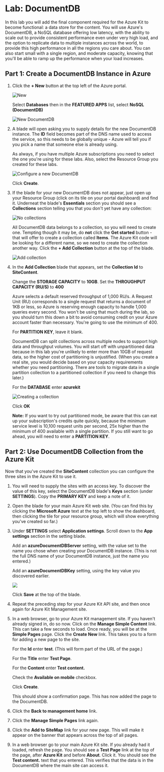 # Lab: DocumentDB

In this lab you will add the final component required for the Azure Kit to become
functional: a data store for the content. You will use Azure's DocumentDB, a
NoSQL database offering low latency, with the ability to scale out to provide consistent
performance even under very high load, and the option to replicate
data to multiple instances across the world, to provide this high performance in
all the regions you care about. You can also start small with a single region,
and moderate capacity, knowing that you'll be able to ramp up the performance when
your load increases.

## Part 1: Create a DocumentDB Instance in Azure

1.  Click the **+ New** button at the top left of the Azure portal.

    ![New](media/AzurePortalAddButton.png)

    Select **Databases** then in the **FEATURED APPS** list, select
    **NoSQL (DocumentDB)**

    ![New DocumentDB](media/AzurePortalAddDocumentDB.png)

2.  A blade will open asking you to supply details for the new DocumentDB
    instance. The **ID** field becomes part of the DNS name used to access
    the service, so this needs to be globally unique - Azure will tell you
    if you pick a name that someone else is already using.

    As always, if you have multiple Azure subscriptions you need to select
    the one you're using for these labs. Also, select the Resource Group
    you created for these labs.

    ![Configure a new DocumentDB](media/AzurePortalConfigureNewDocumentDB.png)

    Click **Create**.

3.  If the blade for your new DocumentDB does not appear, just open up your
    Resource Group (click on its tile on your portal dashboard) and find it.
    Underneat the blade's **Essentials** section you should see a
    **Collections** section telling you that you don't yet have any collection:

    ![No collections](media/DocumentDbNoCollections.png)

    All DocumentDB data belongs to a collection, so you will need to create one.
    Tempting though it may be, do **not** click the **Get started** button - that
    will offer to create a collection called **Items**. The Azure Kit code will
    be looking for a different name, so we need to create the collection another way.
    Click the **+ Add Collection** button at the top of the blade.

    ![Add collection](media/DocumentDbAddCollectionButton.png)

4.  In the **Add Collection** blade that appears, set the **Collection Id** to
    **SiteContent**. 

	Change the **STORAGE CAPACITY** to **10GB**.
	Set the **THROUGHPUT CAPACITY (RU/S)** to **400**
	
    Azure selects a default reserved throughput of 1,000 RU/s. A Request Unit (RU)
    corresponds to a single request that returns a document of 1KB or less, so Azure
    is reserving enough capacity to handle 1,000 queries every second. You won't
    be using that much during the lab, so you should turn this down a bit to avoid
    consuming credit on your Azure account faster than necessary. You're going to 
    use the minimum of 400.

    For **PARTITION KEY**, leave it blank.

    DocumentDB can split collections across multiple nodes to support high data 
    and throughput volumes. You will start off with unpartitioned data because 
    in this lab you're unlikely to enter more than 10GB of request data, so the 
    higher cost of partitioning is unjustified. (When you create a real site, 
    you would decide based on your capacity requirements whether
    you need partitioning. There are tools to migrate data in a single partition
    collection to a partitioned collection if you need to change this later.)

    For the **DATABASE** enter **azurekit**

    ![Creating a collection](media/DocumentDbAddCollectionSettings.png)
	
    Click **OK**

    **Note:** If you want to try out partitioned mode, be aware that this can eat
    up your subscription's credits quite quickly, because the minimum service
    level is 10,100 request units per second, 25x higher than the minimum of
    400 available with a single partition. If you still want to go ahead, you will
	need to enter a **PARTITION KEY**.

## Part 2: Use DocumentDB Collection from the Azure Kit

Now that you've created the **SiteContent** collection you can configure the three
sites in the Azure Kit to use it.

1.  You will need to supply the sites with an access key. To discover the value of
    this key, select the DocumentDB blade's **Keys** section (under **SETTINGS**).
    Copy the **PRIMARY KEY** and keep a note of it.

2.  Open the blade for your main Azure Kit web site. (You can find this by clicking
    the **Microsoft Azure** text at the top left to show the dashboard, then clicking
    the tile for your resource group, which will show everything you've created so far.)

3.  Under **SETTINGS** select **Application settings**. Scroll down to the
    **App settings** section in the setting blade.

    Add an **azureDocumentDBServer** setting, with the value set to the name you
    chose when creating your DocumentDB instance. (This is not the full DNS name of
    your DocumentDB instance, just the name you entered.)

    Add an **azureDocumentDBKey** setting, using the key value you discovered earlier.

    ![](media/WebAppDocDbSettings.png)

    Click **Save** at the top of the blade.

4.  Repeat the preceding step for your Azure Kit API site, and then once again for
    Azure Kit Management site.

5.  In a web browser, go to your Azure Kit management site. If you haven't already
    signed in, do so now. Click on the **Manage Simple Content** link. This can 
	take a few seconds to load. Once ready, you will be at the **Simple Pages** page. 
	Click the **Create New** link. This takes you to a form for adding a new page to the site.

    For the **Id** enter **test**. (This will form part of the URL of the page.)

    For the **Title** enter **Test Page**.

    For the **Content** enter **Test content.**

    Check the **Available on mobile** checkbox.

    Click **Create**.

    This should show a confirmation page. This has now added the page to the
    DocumentDB.

6.	Click the **Back to management home** link.
	
7.	Click the **Manage Simple Pages** link again.

8.	Click the **Add to SiteMap** link for your new page. This will make it appear
    on the banner that appears across the top of all pages.

6.  In a web browser go to your main Azure Kit site. If you already had it loaded,
    refresh the page. You should see a **Test Page** link at the top of the page, after
    **Azure Kit** and before **About**. Click it. You should see the **Test content.**
    text that you entered. This verifies that the data is in the DocumentDB
    where the main site can access it.